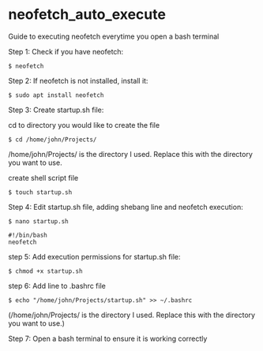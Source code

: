 # neofetch_auto_execute
Guide to executing neofetch everytime you open a bash terminal

Step 1: Check if you have neofetch:

 ```$ neofetch```
  

Step 2: If neofetch is not installed, install it:

  ```$ sudo apt install neofetch```
  

Step 3: Create startup.sh file:

  cd to directory you would like to create the file
  
   ```$ cd /home/john/Projects/```
   
   /home/john/Projects/ is the directory I used. Replace this with the directory you want to use.
    
  create shell script file
  
   ```$ touch startup.sh```
    

Step 4: Edit startup.sh file, adding shebang line and neofetch execution:

  ```$ nano startup.sh```
  
    #!/bin/bash
    neofetch
    

step 5: Add execution permissions for startup.sh file:

  ```$ chmod +x startup.sh```
  

step 6: Add line to .bashrc file

  ```$ echo "/home/john/Projects/startup.sh" >> ~/.bashrc``` 
  
  (/home/john/Projects/ is the directory I used. Replace this with the directory you want to use.)
  

Step 7: Open a bash terminal to ensure it is working correctly
